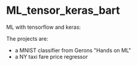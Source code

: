# ML_tensor_keras_bart
ML with tensorflow and keras:

The projects are:
- a MNIST classifier from Gerons "Hands on ML"
- a NY taxi fare price regressor
